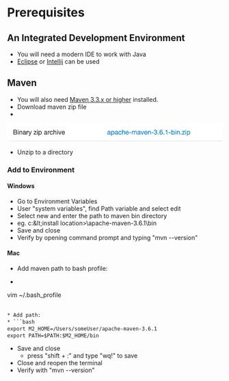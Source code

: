 # Prerequisites



## An Integrated Development Environment

* You will need a modern IDE to work with Java
* [Eclipse](https://ehsan-matean.gitbook.io/automationcore/~/edit/drafts/-L_LG8F5yxhSdB1sjMGm/getting-started/ide/eclipse) or [Intellij](https://ehsan-matean.gitbook.io/automationcore/~/edit/drafts/-L_LG8F5yxhSdB1sjMGm/getting-started/ide/intellij) can be used

## Maven

* You will also need [Maven 3.3.x or higher](https://maven.apache.org/download.cgi) installed.
* Download maven zip file
* 
![](../.gitbook/assets/image.png)

* Unzip to a directory

### Add to Environment 

#### Windows

* Go to Environment Variables 
* User "system variables", find Path variable and select edit
* Select new and enter the path to maven bin directory
* eg. c:\&lt;install location&gt;\apache-maven-3.6.1\bin
* Save and close
* Verify by opening command prompt and typing "mvn --version"

#### Mac

* Add maven path to bash profile:
*   ```text
  vim ~/.bash_profile
  ```

* Add path:
* ```bash
  export M2_HOME=/Users/someUser/apache-maven-3.6.1
  export PATH=$PATH:$M2_HOME/bin
  ```
* Save and close
  * press "shift + :" and type "wq!" to save
* Close and reopen the terminal
* Verify with "mvn --version"

